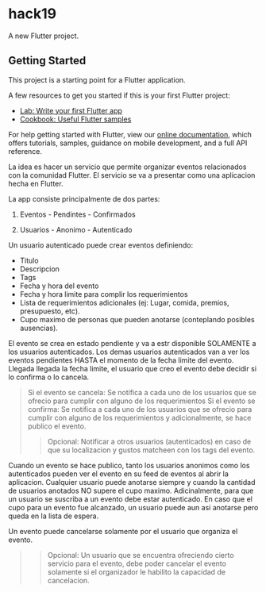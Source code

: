 # hack19

A new Flutter project.

## Getting Started

This project is a starting point for a Flutter application.

A few resources to get you started if this is your first Flutter project:

- [Lab: Write your first Flutter app](https://flutter.dev/docs/get-started/codelab)
- [Cookbook: Useful Flutter samples](https://flutter.dev/docs/cookbook)

For help getting started with Flutter, view our 
[online documentation](https://flutter.dev/docs), which offers tutorials, 
samples, guidance on mobile development, and a full API reference.


La idea es hacer un servicio que permite organizar eventos relacionados con la comunidad Flutter. El servicio se va a presentar como una aplicacion hecha en Flutter.

La app consiste principalmente de dos partes:

  1. Eventos
    - Pendintes
    - Confirmados

  2. Usuarios
    - Anonimo
    - Autenticado

Un usuario autenticado puede crear eventos definiendo: 
  - Titulo
  - Descripcion
  - Tags
  - Fecha y hora del evento
  - Fecha y hora limite para complir los requerimientos
  - Lista de requerimientos adicionales (ej: Lugar, comida, premios, presupuesto, etc). 
  - Cupo maximo de personas que pueden anotarse (conteplando posibles ausencias).

  El evento se crea en estado pendiente y va a estr disponible SOLAMENTE a los usuarios autenticados. Los demas usuarios autenticados van a ver los eventos pendientes HASTA el momento de la fecha limite del evento. Llegada llegada la fecha limite, el usuario que creo el evento debe decidir si lo confirma o lo cancela.
  > Si el evento se cancela: Se notifica a cada uno de los usuarios que se ofrecio para cumplir con alguno de los requerimientos
  > Si el evento se confirma: Se notifica a cada uno de los usuarios que se ofrecio para cumplir con alguno de los requerimientos y adicionalmente, se hace publico el evento. 
  >> Opcional: Notificar a otros usuarios (autenticados) en caso de que su localizacion y gustos matcheen con los tags del evento.
  
  Cuando un evento se hace publico, tanto los usuarios anonimos como los autenticados pueden ver el evento en su feed de eventos al abrir la aplicacion. Cualquier usuario puede anotarse siempre y cuando la cantidad de usuarios anotados NO supere el cupo maximo. Adicinalmente, para que un usuario se suscriba a un evento debe estar autenticado. En caso que el cupo para un evento fue alcanzado, un usuario puede aun asi anotarse pero queda en la lista de espera. 

 Un evento puede cancelarse solamente por el usuario que organiza el evento. 
 >> Opcional: Un usuario que se encuentra ofreciendo cierto servicio para el evento, debe poder cancelar el evento solamente si el organizador le habilito la capacidad de cancelacion.

